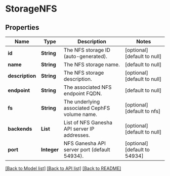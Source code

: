 # StorageNFS
## Properties

| Name | Type | Description | Notes |
|------------ | ------------- | ------------- | -------------|
| **id** | **String** | The NFS storage ID (auto-generated). | [optional] [default to null] |
| **name** | **String** | The NFS storage name. | [default to null] |
| **description** | **String** | The NFS storage description. | [optional] [default to null] |
| **endpoint** | **String** | The associated NFS endpoint FQDN. | [default to null] |
| **fs** | **String** | The underlying associated CephFS volume name. | [optional] [default to nfs] |
| **backends** | **List** | List of NFS Ganesha API server IP addresses. | [optional] [default to null] |
| **port** | **Integer** | NFS Ganesha API server port (default 54934). | [optional] [default to 54934] |

[[Back to Model list]](../README.md#documentation-for-models) [[Back to API list]](../README.md#documentation-for-api-endpoints) [[Back to README]](../README.md)

